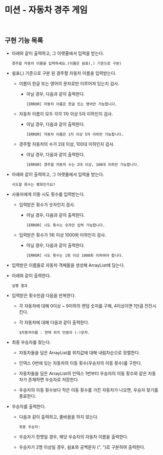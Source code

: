 # 미션 - 자동차 경주 게임

<br>

## 구현 기능 목록

- 아래와 같이 출력하고, 그 아랫줄에서 입력을 받는다.
  ```
  경주할 자동차 이름을 입력하세요.(이름은 쉼표(,) 기준으로 구분)
  ```

- 쉼표(,) 기준으로 구분 된 경주할 자동차 이름을 입력받는다.

  - 이름이 한글 또는 영어의 문자로만 이루어져 있는지 검사.
  
    - 아닐 경우, 다음과 같이 출력한다.
    
      ```
      [ERROR] 자동차 이름은 한글 또는 영어만 가능합니다.
      ```
      
  - 자동차 이름이 모두 각각 1자 이상 5자 이하인지 검사.
  
    - 아닐 경우, 다음과 같이 출력한다.
    
      ```
      [ERROR] 자동차 이름은 1자 이상 5자 이하만 가능합니다.
      ```
      
  - 경주할 자동차의 수가 2대 이상, 100대 이하인지 검사.
    
    - 아닐 경우, 다음과 같이 출력한다.
        
      ```
      [ERROR] 경주할 자동차 수는 2대 이상, 100대 이하만 가능합니다.
      ```
      
- 아래와 같이 출력하고, 그 아랫줄에서 입력을 받는다.
  ```
  시도할 회수는 몇회인가요?
  ```

- 사용자에게 이동 시도 횟수를 입력받는다.

  - 입력받은 횟수가 숫자인지 검사.
  
    - 아닐 경우, 다음과 같이 출력한다.
    
      ```
      [ERROR] 시도 횟수는 숫자만 입력 가능합니다.
      ```
    
  - 입력받은 횟수가 1회 이상 1000회 이하인지 검사.
  
    - 아닐 경우, 다음과 같이 출력한다.
    
      ```
      [ERROR] 시도 횟수는 1회 이상 1000회 이하여야 합니다.
      ```

- 입력받은 이름들로 자동차 객체들을 생성해 ArrayList에 담는다.

- 아래와 같이 출력한다.

  ```
  실행 결과
  ```
      
- 입력받은 횟수만큼 다음을 반복한다.

  - 각 자동차에 대해 0이상 ~ 9이하의 랜덤 숫자를 구해, 4이상이면 1만큼 전진시킨다.
  
  - 각 자동차에 대해 다음과 같이 출력한다.
    ```
    $자동차이름 : 현재 위치 만큼의 (-)문자.
    ```

- 최종 우승자를 찾는다.

  - 자동차들을 담은 ArrayList를 위치값에 대해 내림차순으로 정렬한다.
  
  - 인덱스 0번에 있는 자동차의 이동 횟수(우승자의 이동 횟수)를 구한다.
  
  - 자동차들을 담은 ArrayList의 인덱스 1번부터 우승자의 이동 횟수와 같은 자동차가 존재하면 우승자로 저장한다.
  
  - 우승자의 이동 횟수보다 작은 이동 횟수를 가진 자동차가 나오면, 우승자 찾기를 종료한다.
  
  
- 우승자를 출력한다.

  - 다음과 같이 출력하고, 줄바꿈을 하지 않는다.
    
    ```
    최종 우승자: 
    ``` 
    
  - 우승자가 한명일 경우, 해당 우승자의 자동차 이름을 출력한다.

  - 우승자가 2명 이상일 경우, 쉼표와 공백문자 (", ")로 구분하여 출력한다. 